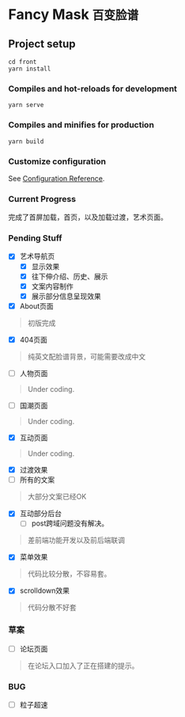 # Fancy Mask <small>百变脸谱</small>

## Project setup
```
cd front
yarn install
```

### Compiles and hot-reloads for development
```
yarn serve
```

### Compiles and minifies for production
```
yarn build
```

### Customize configuration
See [Configuration Reference](https://cli.vuejs.org/config/).


### Current Progress

完成了首屏加载，首页，以及加载过渡，艺术页面。

### Pending Stuff

- [x] 艺术导航页
    - [x] 显示效果
    - [x] 往下伸介绍、历史、展示
    - [x] 文案内容制作
    - [x] 展示部分信息呈现效果
- [x] About页面

> 初版完成

- [x] 404页面

> 纯英文配脸谱背景，可能需要改成中文

- [ ] 人物页面

> Under coding.

- [ ] 国潮页面

> Under coding.

- [x] 互动页面

> Under coding.

- [x] 过渡效果
- [ ] 所有的文案

> 大部分文案已经OK

- [x] 互动部分后台
    - [ ] post跨域问题没有解决。

> 差前端功能开发以及前后端联调

- [x] 菜单效果

> 代码比较分散，不容易套。

- [x] scrolldown效果

> 代码分散不好套

### 草案

- [ ] 论坛页面

> 在论坛入口加入了正在搭建的提示。

### BUG

- [ ] 粒子超速